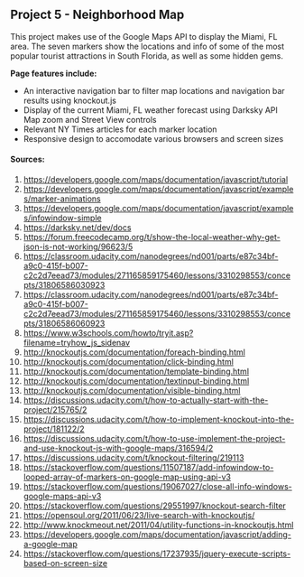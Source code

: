 ## Project 5 - Neighborhood Map
This project makes use of the Google Maps API to display the Miami, FL area. The seven markers show the locations and info of some of the most popular tourist attractions in South Florida, as well as some hidden gems.

**Page features include:**
* An interactive navigation bar to filter map locations and navigation bar results using knockout.js
* Display of the current Miami, FL weather forecast using Darksky API
	Map zoom and Street View controls
* Relevant NY Times articles for each marker location
* Responsive design to accomodate various browsers and screen sizes

#### Sources:

1.	https://developers.google.com/maps/documentation/javascript/tutorial
2.	https://developers.google.com/maps/documentation/javascript/examples/marker-animations
3.	https://developers.google.com/maps/documentation/javascript/examples/infowindow-simple
4.	https://darksky.net/dev/docs
5.	https://forum.freecodecamp.org/t/show-the-local-weather-why-get-json-is-not-working/96623/5 
6.	https://classroom.udacity.com/nanodegrees/nd001/parts/e87c34bf-a9c0-415f-b007-c2c2d7eead73/modules/271165859175460/lessons/3310298553/concepts/31806586030923
7.	https://classroom.udacity.com/nanodegrees/nd001/parts/e87c34bf-a9c0-415f-b007-c2c2d7eead73/modules/271165859175460/lessons/3310298553/concepts/31806586060923
8.	https://www.w3schools.com/howto/tryit.asp?filename=tryhow_js_sidenav
9.	http://knockoutjs.com/documentation/foreach-binding.html
10.	http://knockoutjs.com/documentation/click-binding.html
11.	http://knockoutjs.com/documentation/template-binding.html
12.	http://knockoutjs.com/documentation/textinput-binding.html
13.	http://knockoutjs.com/documentation/visible-binding.html
14.	https://discussions.udacity.com/t/how-to-actually-start-with-the-project/215765/2
15.	https://discussions.udacity.com/t/how-to-implement-knockout-into-the-project/181122/2
16.	https://discussions.udacity.com/t/how-to-use-implement-the-project-and-use-knockout-js-with-google-maps/316594/2
17.	https://discussions.udacity.com/t/knockout-filtering/219113
18.	https://stackoverflow.com/questions/11507187/add-infowindow-to-looped-array-of-markers-on-google-map-using-api-v3
19.	https://stackoverflow.com/questions/19067027/close-all-info-windows-google-maps-api-v3
20.	https://stackoverflow.com/questions/29551997/knockout-search-filter
21.	https://opensoul.org/2011/06/23/live-search-with-knockoutjs/
22.	http://www.knockmeout.net/2011/04/utility-functions-in-knockoutjs.html
23.	https://developers.google.com/maps/documentation/javascript/adding-a-google-map
24. https://stackoverflow.com/questions/17237935/jquery-execute-scripts-based-on-screen-size
 
